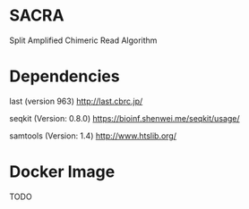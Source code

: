 # SACRA
Split Amplified Chimeric Read Algorithm

# Dependencies

last (version 963)
http://last.cbrc.jp/

seqkit (Version: 0.8.0)
https://bioinf.shenwei.me/seqkit/usage/

samtools (Version: 1.4)
http://www.htslib.org/


# Docker Image

TODO

